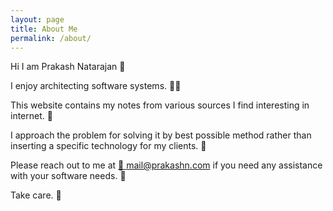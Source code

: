 ```yaml
---
layout: page
title: About Me
permalink: /about/
---
```


<!-- This website is powered by **[fastpages](https://github.com/fastai/fastpages)** [^1].



[^1]:a blogging platform that natively supports Jupyter notebooks in addition to other formats. -->


Hi I am Prakash Natarajan 🙂 

I enjoy architecting software systems. 👨‍💻

This website contains my notes from various sources I find interesting in internet. 📓

I approach the problem for solving it by best possible method rather than inserting a specific technology for my clients. 🧰

Please reach out to me at [📨 mail@prakashn.com](mailto:mail@prakashn.com) if you need any assistance with your software needs. 💚

Take care. 👋
